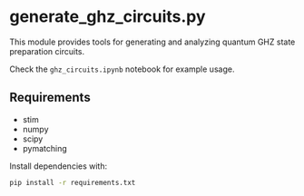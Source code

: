 # generate_ghz_circuits.py

This module provides tools for generating and analyzing quantum GHZ state preparation circuits.

Check the `ghz_circuits.ipynb` notebook for example usage.

## Requirements
- stim
- numpy
- scipy
- pymatching

Install dependencies with:
```bash
pip install -r requirements.txt
```

